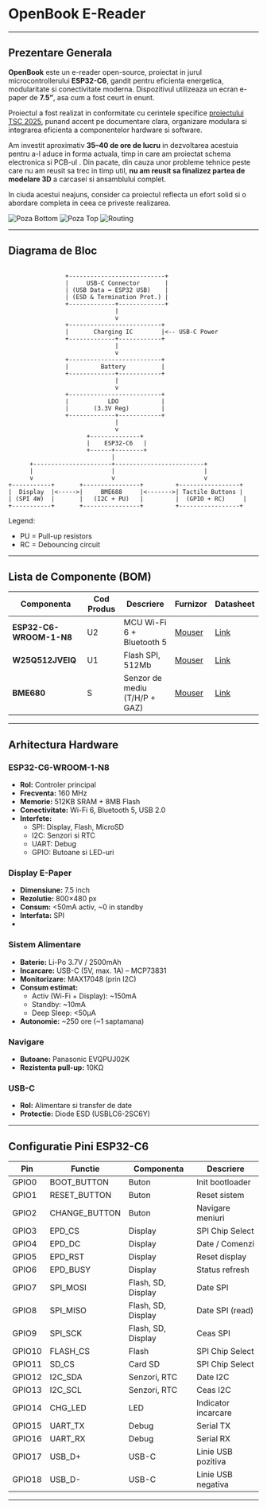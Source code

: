 #  OpenBook E-Reader
---

## Prezentare Generala

**OpenBook** este un e-reader open-source, proiectat in jurul microcontrollerului **ESP32-C6**, gandit pentru eficienta energetica, modularitate si conectivitate moderna. Dispozitivul utilizeaza un ecran e-paper de **7.5”**, asa cum a fost ceurt in enunt.

Proiectul a fost realizat in conformitate cu cerintele specifice [proiectului TSC 2025](https://ocw.cs.pub.ro/courses/tsc/proiect2025), punand accent pe documentare clara, organizare modulara si integrarea eficienta a componentelor hardware si software.

Am investit aproximativ **35–40 de ore de lucru** in dezvoltarea acestuia pentru a-l aduce in forma actuala, timp in care am proiectat schema electronica si PCB-ul . Din pacate, din cauza unor probleme tehnice peste care nu am reusit sa trec in timp util, **nu am reusit sa finalizez partea de modelare 3D** a carcasei si ansamblului complet.

In ciuda acestui neajuns, consider ca proiectul reflecta un efort solid si o abordare completa in ceea ce priveste realizarea.


![Poza Bottom](https://github.com/user-attachments/assets/567f6415-72f1-43f7-a293-d9e6d18dc0e8)
![Poza Top](https://github.com/user-attachments/assets/7dabf822-8540-4531-a2b5-caf79dd70128)
![Routing ](https://github.com/user-attachments/assets/619b44ae-11c9-4613-958d-04b963e42e6a)


---

##  Diagrama de Bloc
```

                +---------------------------+
                |     USB-C Connector       |
                | (USB Data ↔ ESP32 USB)    |
                | (ESD & Termination Prot.) |
                +-------------+-------------+
                              |
                              v
                +--------------------------+
                |       Charging IC        |<-- USB-C Power
                +-------------+------------+
                              |
                              v
                +--------------------------+
                |         Battery          |
                +-------------+------------+
                              |
                              v
                +--------------------------+
                |           LDO            |
                |       (3.3V Reg)         |
                +-------------+------------+
                              |
                              v
                      +--------------+
                      |    ESP32-C6   |
                      +------+--------+
                             |
      +----------------------+-------------------------+
      |                      |                         |
      v                      v                         v
+-----------+       +----------------+         +-----------------+
|  Display  |<----->|     BME688     |<------->| Tactile Buttons |
| (SPI 4W)  |       |   (I2C + PU)   |         |  (GPIO + RC)     |
+-----------+       +----------------+         +-----------------+
```
Legend:
- PU = Pull-up resistors
- RC = Debouncing circuit


---

##  Lista de Componente (BOM)

| Componenta             | Cod Produs         | Descriere                        | Furnizor | Datasheet |
|------------------------|--------------------|----------------------------------|----------|-----------|
| **ESP32-C6-WROOM-1-N8** | U2                 | MCU Wi-Fi 6 + Bluetooth 5        | [Mouser](https://eu.mouser.com/ProductDetail/Espressif-Systems/ESP32-C6-WROOM-1-N8) | [Link](https://www.espressif.com/sites/default/files/documentation/esp32-c6-wroom-1_datasheet_en.pdf) |
| **W25Q512JVEIQ**        | U1                 | Flash SPI, 512Mb                 | [Mouser](https://eu.mouser.com/ProductDetail/Winbond/W25Q512JVEIQ) | [Link](https://www.winbond.com/resource-files/W25Q512JV%20RevD%2004082020.pdf) |
| **BME680**              | S                  | Senzor de mediu (T/H/P + GAZ)    | [Mouser](https://eu.mouser.com/ProductDetail/Bosch-Sensortec/BME680) | [Link](https://www.bosch-sensortec.com/media/boschsensortec/downloads/datasheets/bst-bme680-ds001.pdf) |

---

##  Arhitectura Hardware

###  ESP32-C6-WROOM-1-N8

- **Rol:** Controler principal
- **Frecventa:** 160 MHz
- **Memorie:** 512KB SRAM + 8MB Flash
- **Conectivitate:** Wi-Fi 6, Bluetooth 5, USB 2.0
- **Interfete:**
  - SPI: Display, Flash, MicroSD
  - I2C: Senzori si RTC
  - UART: Debug
  - GPIO: Butoane si LED-uri

###  Display E-Paper

- **Dimensiune:** 7.5 inch
- **Rezolutie:** 800×480 px
- **Consum:** <50mA activ, ~0 in standby
- **Interfata:** SPI
- 
###  Sistem Alimentare

- **Baterie:** Li-Po 3.7V / 2500mAh
- **Incarcare:** USB-C (5V, max. 1A) – MCP73831
- **Monitorizare:** MAX17048 (prin I2C)
- **Consum estimat:**
  - Activ (Wi-Fi + Display): ~150mA
  - Standby: ~10mA
  - Deep Sleep: <50µA
- **Autonomie:** ~250 ore (~1 saptamana)

### Navigare

- **Butoane:** Panasonic EVQPUJ02K
- **Rezistenta pull-up:** 10KΩ

### USB-C

- **Rol:** Alimentare si transfer de date
- **Protectie:** Diode ESD (USBLC6-2SC6Y)

---

##  Configuratie Pini ESP32-C6

| Pin     | Functie         | Componenta         | Descriere                        |
|---------|------------------|---------------------|----------------------------------|
| GPIO0   | BOOT_BUTTON      | Buton               | Init bootloader                  |
| GPIO1   | RESET_BUTTON     | Buton               | Reset sistem                     |
| GPIO2   | CHANGE_BUTTON    | Buton               | Navigare meniuri                 |
| GPIO3   | EPD_CS           | Display             | SPI Chip Select                  |
| GPIO4   | EPD_DC           | Display             | Date / Comenzi                   |
| GPIO5   | EPD_RST          | Display             | Reset display                    |
| GPIO6   | EPD_BUSY         | Display             | Status refresh                   |
| GPIO7   | SPI_MOSI         | Flash, SD, Display  | Date SPI                         |
| GPIO8   | SPI_MISO         | Flash, SD, Display  | Date SPI (read)                  |
| GPIO9   | SPI_SCK          | Flash, SD, Display  | Ceas SPI                         |
| GPIO10  | FLASH_CS         | Flash               | SPI Chip Select                  |
| GPIO11  | SD_CS            | Card SD             | SPI Chip Select                  |
| GPIO12  | I2C_SDA          | Senzori, RTC        | Date I2C                         |
| GPIO13  | I2C_SCL          | Senzori, RTC        | Ceas I2C                         |
| GPIO14  | CHG_LED          | LED                 | Indicator incarcare              |
| GPIO15  | UART_TX          | Debug               | Serial TX                        |
| GPIO16  | UART_RX          | Debug               | Serial RX                        |
| GPIO17  | USB_D+           | USB-C               | Linie USB pozitiva               |
| GPIO18  | USB_D-           | USB-C               | Linie USB negativa               |

---

